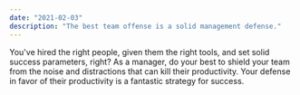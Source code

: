 ```yaml
---
date: "2021-02-03"
description: "The best team offense is a solid management defense."
---
```


You've hired the right people, given them the right tools, and set solid success parameters, right? As a manager, do your best to shield your team from the noise and distractions that can kill their productivity. Your defense in favor of their productivity is a fantastic strategy for success.